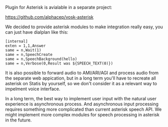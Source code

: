 Plugin for Asterisk is avialable in a separate project:

https://github.com/alphacep/vosk-asterisk

We decided to provide asterisk modules to make integration really easy,
you can just have dialplan like this:

```
[internal]
exten = 1,1,Answer
same = n,Wait(1)
same = n,SpeechCreate
same = n,SpeechBackground(hello)
same = n,Verbose(0,Result was ${SPEECH_TEXT(0)})
```

It is also possible to forward audio to AMI/ARI/AGI and process audio
from the separate web appication, but in a long term you'll have to
recreate all asterisk on Statis by yourself, so we don't consider
it as a relevant way to impelment voice interface.

In a long term, the best way to implement user input with the natural user
experience is asynchronous process. And asynchronous input processing
requires something more complicated than current asterisk speech API. We
might implement more complex modules for speech  processing in asterisk
in the future.
